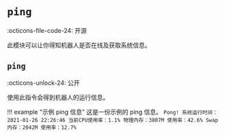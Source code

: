 # `ping`

:octicons-file-code-24: 开源

此模块可以让你得知机器人是否在线及获取系统信息。

## `ping`
:octicons-unlock-24: 公开

使用此指令会得到机器人的运行信息。

!!! example "示例 ping 信息"
    这是一份示例的 ping 信息。
    ```
    Pong!
    系统运行时间：2021-01-26 22:26:46
    当前CPU使用率：1.1%
    物理内存：3807M 使用率：42.6%
    Swap内存：2042M 使用率：12.7%
    ```